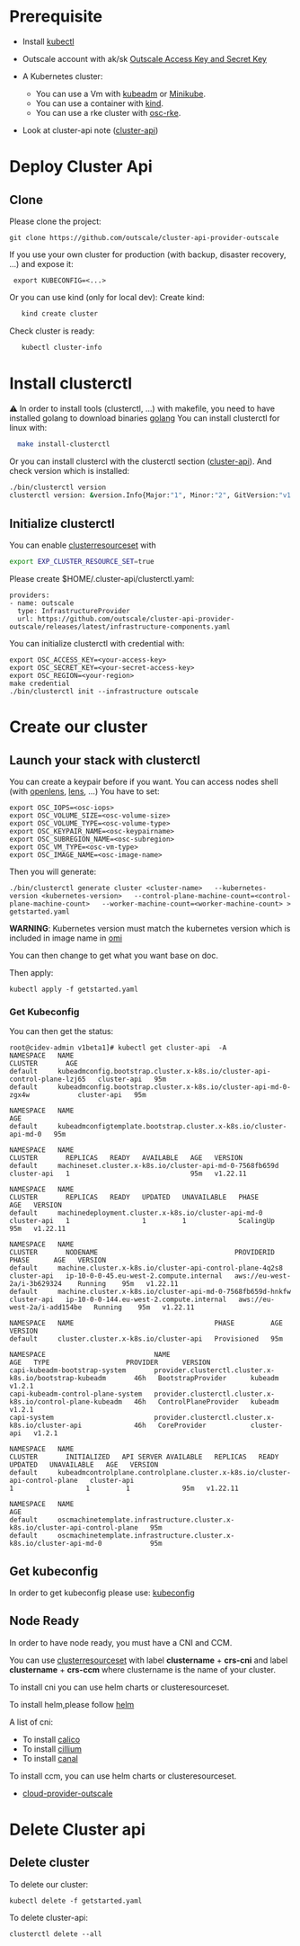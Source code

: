 
# Prerequisite 
- Install [kubectl][kubectl]

- Outscale account with ak/sk [Outscale Access Key and Secret Key][Outscale Access Key and Secret Key]
- A Kubernetes cluster:
    - You can use a Vm with [kubeadm][kubeadm] or [Minikube][Minikube]. 
    - You can use a container with [kind][kind]. 
    - You can use a rke cluster with [osc-rke][osc-rke].
- Look at cluster-api note ([cluster-api][cluster-api])

# Deploy Cluster Api

## Clone

Please clone the project:
```
git clone https://github.com/outscale/cluster-api-provider-outscale
```

If you use your own cluster for production (with backup, disaster recovery, ...) and expose it:
```
 export KUBECONFIG=<...>
```

Or you can use kind (only for local dev):
Create kind:
```bash
   kind create cluster
```
Check cluster is ready:
```bash
   kubectl cluster-info
```
# Install clusterctl
:warning: In order to install tools (clusterctl, ...) with makefile, you need to have installed golang to download binaries [golang][golang]
You can install clusterctl for linux with:
```bash
  make install-clusterctl
```
Or you can install clustercl with the clusterctl section ([cluster-api][cluster-api]).
And check version which is installed:
```bash
./bin/clusterctl version
clusterctl version: &version.Info{Major:"1", Minor:"2", GitVersion:"v1.2.4", GitCommit:"8b5cd363e11b023c2b67a1937a2af680ead9e35c", GitTreeState:"clean", BuildDate:"2022-10-17T13:37:39Z", GoVersion:"go1.18.7", Compiler:"gc", Platform:"linux/amd64"}
```

## Initialize clusterctl
You can enable [clusterresourceset][clusterresourceset] with 
```bash
export EXP_CLUSTER_RESOURCE_SET=true
```

Please create  $HOME/.cluster-api/clusterctl.yaml: 
```
providers:
- name: outscale
  type: InfrastructureProvider
  url: https://github.com/outscale/cluster-api-provider-outscale/releases/latest/infrastructure-components.yaml
```

You can initialize clusterctl with credential with:
```
export OSC_ACCESS_KEY=<your-access-key>
export OSC_SECRET_KEY=<your-secret-access-key>
export OSC_REGION=<your-region>
make credential
./bin/clusterctl init --infrastructure outscale
```

# Create our cluster

## Launch your stack with clusterctl

You can create a keypair before if you want.
You can access nodes shell (with [openlens][openlens], [lens][lens], ...)
You have to set:
```
export OSC_IOPS=<osc-iops>
export OSC_VOLUME_SIZE=<osc-volume-size>
export OSC_VOLUME_TYPE=<osc-volume-type>
export OSC_KEYPAIR_NAME=<osc-keypairname>
export OSC_SUBREGION_NAME=<osc-subregion>
export OSC_VM_TYPE=<osc-vm-type>
export OSC_IMAGE_NAME=<osc-image-name>
```
Then you will generate:
```
./bin/clusterctl generate cluster <cluster-name>   --kubernetes-version <kubernetes-version>   --control-plane-machine-count=<control-plane-machine-count>   --worker-machine-count=<worker-machine-count> > getstarted.yaml
```
**WARNING**: Kubernetes version must match the kubernetes version which is included in image name in [omi][omi]

You can then change to get what you want base on doc.

Then apply:
```
kubectl apply -f getstarted.yaml
```

### Get Kubeconfig
You can then get the status:
```
root@cidev-admin v1beta1]# kubectl get cluster-api  -A
NAMESPACE   NAME                                                                       CLUSTER       AGE
default     kubeadmconfig.bootstrap.cluster.x-k8s.io/cluster-api-control-plane-lzj65   cluster-api   95m
default     kubeadmconfig.bootstrap.cluster.x-k8s.io/cluster-api-md-0-zgx4w            cluster-api   95m

NAMESPACE   NAME                                                                AGE
default     kubeadmconfigtemplate.bootstrap.cluster.x-k8s.io/cluster-api-md-0   95m

NAMESPACE   NAME                                                      CLUSTER       REPLICAS   READY   AVAILABLE   AGE   VERSION
default     machineset.cluster.x-k8s.io/cluster-api-md-0-7568fb659d   cluster-api   1                              95m   v1.22.11

NAMESPACE   NAME                                                  CLUSTER       REPLICAS   READY   UPDATED   UNAVAILABLE   PHASE       AGE   VERSION
default     machinedeployment.cluster.x-k8s.io/cluster-api-md-0   cluster-api   1                  1         1             ScalingUp   95m   v1.22.11

NAMESPACE   NAME                                                         CLUSTER       NODENAME                                  PROVIDERID         PHASE      AGE   VERSION
default     machine.cluster.x-k8s.io/cluster-api-control-plane-4q2s8     cluster-api   ip-10-0-0-45.eu-west-2.compute.internal   aws://eu-west-2a/i-3b629324    Running    95m   v1.22.11
default     machine.cluster.x-k8s.io/cluster-api-md-0-7568fb659d-hnkfw   cluster-api   ip-10-0-0-144.eu-west-2.compute.internal   aws://eu-west-2a/i-add154be   Running    95m   v1.22.11

NAMESPACE   NAME                                   PHASE         AGE   VERSION
default     cluster.cluster.x-k8s.io/cluster-api   Provisioned   95m   

NAMESPACE                           NAME                                                         AGE   TYPE                   PROVIDER      VERSION
capi-kubeadm-bootstrap-system       provider.clusterctl.cluster.x-k8s.io/bootstrap-kubeadm       46h   BootstrapProvider      kubeadm       v1.2.1
capi-kubeadm-control-plane-system   provider.clusterctl.cluster.x-k8s.io/control-plane-kubeadm   46h   ControlPlaneProvider   kubeadm       v1.2.1
capi-system                         provider.clusterctl.cluster.x-k8s.io/cluster-api             46h   CoreProvider           cluster-api   v1.2.1

NAMESPACE   NAME                                                                          CLUSTER       INITIALIZED   API SERVER AVAILABLE   REPLICAS   READY   UPDATED   UNAVAILABLE   AGE   VERSION
default     kubeadmcontrolplane.controlplane.cluster.x-k8s.io/cluster-api-control-plane   cluster-api                                        1                  1         1             95m   v1.22.11

NAMESPACE   NAME                                                                           AGE
default     oscmachinetemplate.infrastructure.cluster.x-k8s.io/cluster-api-control-plane   95m
default     oscmachinetemplate.infrastructure.cluster.x-k8s.io/cluster-api-md-0            95m

```
## Get kubeconfig

In order to get kubeconfig please use:
[kubeconfig][kubeconfig] 

## Node Ready

In order to have node ready, you must have a CNI and CCM.

You can use [clusterresourceset][clusterresourceset] with label **clustername** + **crs-cni** and label **clustername** + **crs-ccm** where clustername is the name of your cluster.

To install cni you can use helm charts or clusteresourceset.

To install helm,please follow [helm][helm]

A list of cni:
* To install [calico][calico]
* To install [cillium][cillium]
* To install [canal][canal]

To install ccm, you can use helm charts or clusteresourceset.

* [cloud-provider-outscale][cloud-provider-outscale]

# Delete Cluster api

## Delete cluster

To delete our cluster:
```
kubectl delete -f getstarted.yaml
```

To delete cluster-api:
```
clusterctl delete --all
```
<!-- References -->
[canal]: https://projectcalico.docs.tigera.io/getting-started/kubernetes/flannel/flannel
[cillium]: https://docs.cilium.io/en/stable/gettingstarted/k8s-install-helm/
[calico]: https://projectcalico.docs.tigera.io/getting-started/kubernetes/helm
[kubeconfig]: https://cluster-api.sigs.k8s.io/clusterctl/commands/get-kubeconfig.html
[cloud-provider-outscale]: https://github.com/outscale/cloud-provider-osc/blob/OSC-MIGRATION/deploy/README.md
[kubectl]: https://kubernetes.io/docs/tasks/tools/install-kubectl/
[helm]: https://helm.sh/docs/intro/install/
[clusterresourceset]: https://cluster-api.sigs.k8s.io/tasks/experimental-features/cluster-resource-set.html
[kind]: https://github.com/kubernetes-sigs/kind#installation-and-usage
[kubeadm]: https://kubernetes.io/fr/docs/setup/production-environment/tools/kubeadm/install-kubeadm/
[Outscale Access Key and Secret Key]: https://wiki.outscale.net/display/EN/Creating+an+Access+Key
[osc-rke]: https://github.com/outscale/osc-k8s-rke-cluster
[Minikube]: https://kubernetes.io/docs/tasks/tools/install-minikube/
[openlens]: https://github.com/MuhammedKalkan/OpenLens
[lens]: https://github.com/lensapp/lens
[cluster-api]: https://cluster-api.sigs.k8s.io/user/quick-start.html
[cluster-api-config]: https://cluster-api.sigs.k8s.io/clusterctl/configuration.html 
[omi]: ./omi.md
[golang]: https://medium.com/@sherlock297/install-and-set-the-environment-variable-path-for-go-in-kali-linux-446d0f16a338
